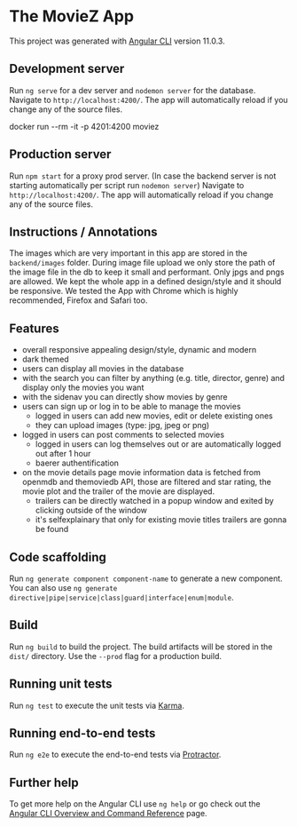 # The MovieZ App

This project was generated with [Angular CLI](https://github.com/angular/angular-cli) version 11.0.3.

## Development server

Run `ng serve` for a dev server and `nodemon server` for the database. Navigate to `http://localhost:4200/`. The app will automatically reload if you change any of the source files.

docker run --rm -it -p 4201:4200 moviez

## Production server

Run `npm start` for a proxy prod server. (In case the backend server is not starting automatically per script run `nodemon server`) Navigate to `http://localhost:4200/`. The app will automatically reload if you change any of the source files.

## Instructions / Annotations

The images which are very important in this app are stored in the `backend/images` folder. During image file upload we only store the path of the image file in the db to keep it small and performant.
Only jpgs and pngs are allowed. We kept the whole app in a defined design/style and it should be responsive.
We tested the App with Chrome which is highly recommended, Firefox and Safari too.


## Features
- overall responsive appealing design/style, dynamic and modern
- dark themed
- users can display all movies in the database
- with the search you can filter by anything (e.g. title, director, genre) and display only the movies you want
- with the sidenav you can directly show movies by genre
- users can sign up or log in to be able to manage the movies
  - logged in users can add new movies, edit or delete existing ones
  - they can upload images (type: jpg, jpeg or png)
- logged in users can post comments to selected movies
  - logged in users can log themselves out or are automatically logged out after 1 hour
  - baerer authentification
- on the movie details page movie information data is fetched from
  openmdb and themoviedb API, those are filtered and star rating, the movie plot and the trailer of the movie
  are displayed. 
  - trailers can be directly watched in a popup window and exited by clicking outside of the window
  - it's selfexplainary that only for existing movie titles trailers are gonna be found


## Code scaffolding

Run `ng generate component component-name` to generate a new component. You can also use `ng generate directive|pipe|service|class|guard|interface|enum|module`.

## Build

Run `ng build` to build the project. The build artifacts will be stored in the `dist/` directory. Use the `--prod` flag for a production build.

## Running unit tests

Run `ng test` to execute the unit tests via [Karma](https://karma-runner.github.io).

## Running end-to-end tests

Run `ng e2e` to execute the end-to-end tests via [Protractor](http://www.protractortest.org/).

## Further help

To get more help on the Angular CLI use `ng help` or go check out the [Angular CLI Overview and Command Reference](https://angular.io/cli) page.
